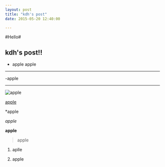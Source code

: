 ```yaml
---
layout: post
title: "kdh's post"
date: 2015-05-20 12:40:00

---
```


#Hello#
## kdh's post!! ##
- apple
apple


---
-apple


***

![apple](http://cafeptthumb4.phinf.naver.net/20140121_271/ceojk0227_1390291715460RRLbO_PNG/11.png?type=w740)


[apple](endic.naver.com/enkrEntry.nhn?sLn=kr&entryId=c7e44543765f4d99ad79709c3146253c)

*apple


*apple*


**apple**


>apple


1. aplle



2. apple
